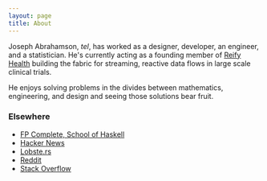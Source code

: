 ```yaml
---
layout: page
title: About
---
```


Joseph Abrahamson, *tel*, has worked as a designer, developer, an
engineer, and a statistician. He's currently acting as a founding
member of [Reify Health](http://reifyhealth.com) building the fabric
for streaming, reactive data flows in large scale clinical trials.

He enjoys solving problems in the divides between mathematics,
engineering, and design and seeing those solutions bear fruit.

### Elsewhere

* [FP Complete, School of Haskell](https://www.fpcomplete.com/user/tel)
* [Hacker News](https://news.ycombinator.com/user?id=tel)
* [Lobste.rs](https://lobste.rs/u/tel)
* [Reddit](http://www.reddit.com/user/tel)
* [Stack Overflow](http://stackoverflow.com/users/476408/j-abrahamson)
